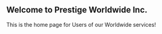 ## Welcome to Prestige Worldwide Inc.

This is the home page for Users of our Worldwide services!

<script>
window.intercomSettings = {
    app_id: APP_ID,
    name: current_user_name, // Full name
    email: current_user_email, // Email address
    user_id: current_user_id // current_user_id
  };
(function(){var w=window;var ic=w.Intercom;if(typeof ic==="function")
{ic('reattach_activator');ic('update',intercomSettings);}else
{var d=document;var i=function(){i.c(arguments)};i.q=[];i.c=function(args)
{i.q.push(args)};w.Intercom=i;function l()
{var s=d.createElement('script');s.type='text/javascript';s.async=true;
s.src='https://widget.intercom.io/widget/' + APP_ID;
var x=d.getElementsByTagName('script')[0];
x.parentNode.insertBefore(s,x);}if(w.attachEvent){w.attachEvent('onload',l);}
else{w.addEventListener('load',l,false);}}})()
</script>

